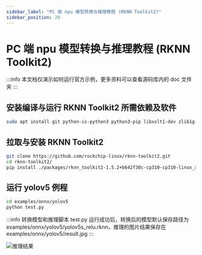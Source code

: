 ```yaml
---
sidebar_label: "PC 端 npu 模型转换与推理教程 (RKNN Toolkit2)"
sidebar_position: 20
---
```


# PC 端 npu 模型转换与推理教程 (RKNN Toolkit2)

:::info
本文档仅演示如何运行官方示例，更多资料可以查看源码库内的 doc 文件夹
:::

## 安装编译与运行 RKNN Toolkit2 所需依赖及软件

```bash
sudo apt install git python-is-python3 python3-pip libxslt1-dev zlib1g-dev libglib2.0-dev libsm6 libgl1-mesa-glx libprotobuf-dev build-essential adb
```

## 拉取与安装 RKNN Toolkit2

```bash
git clone https://github.com/rockchip-linux/rknn-toolkit2.git
cd rknn-toolkit2/
pip install ./packages/rknn_toolkit2-1.5.2+b642f30c-cp310-cp310-linux_x86_64.whl
```

## 运行 yolov5 例程

<!-- :::info
此脚本是在 PC 模拟器上运行，若需要连板调试请参考
::: -->

```bash
cd examples/onnx/yolov5
python test.py
```

:::info
转换模型和推理脚本 test.py 运行成功后，转换后的模型默认保存路径为 examples/onnx/yolov5/yolov5s_relu.rknn，推理的图片结果保存在 examples/onnx/yolov5/result.jpg
:::

![推理结果](/img/general-tutorial/rknn/result.webp)
